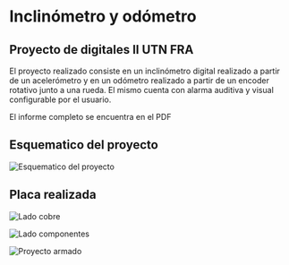 # Inclinómetro y odómetro
## Proyecto de digitales II UTN FRA

El proyecto realizado consiste en un inclinómetro digital realizado a partir de un acelerómetro y en un odómetro realizado a partir de un encoder rotativo junto a una rueda. El mismo cuenta con alarma auditiva y visual configurable por el usuario.

El informe completo se encuentra en el PDF

## Esquematico del proyecto

![](https://github.com/AlexisDeLaCruzHernandez/Imagenes/blob/main/Proyecto%20digitales%20II/Esquematico.JPG "Esquematico del proyecto")

## Placa realizada

![](https://github.com/AlexisDeLaCruzHernandez/Imagenes/blob/main/Proyecto%20digitales%20II/Placa%20lado%20cobre.jpg "Lado cobre")

![](https://github.com/AlexisDeLaCruzHernandez/Imagenes/blob/main/Proyecto%20digitales%20II/Placa%20sin%20LPC.jpeg "Lado componentes")

![](https://github.com/AlexisDeLaCruzHernandez/Imagenes/blob/main/Proyecto%20digitales%20II/Placa%20con%20todo.jpg "Proyecto armado")

